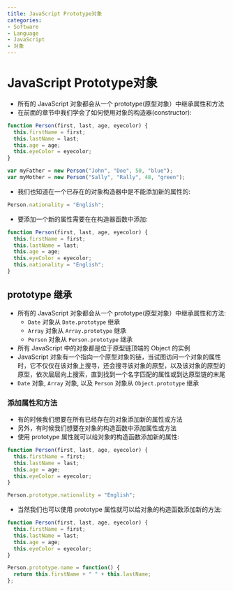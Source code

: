 ```yaml
---
title: JavaScript Prototype对象
categories:
- Software
- Language
- JavaScript
- 对象
---
```

# JavaScript Prototype对象

- 所有的 JavaScript 对象都会从一个 prototype(原型对象）中继承属性和方法
- 在前面的章节中我们学会了如何使用对象的构造器(constructor):

```js
function Person(first, last, age, eyecolor) {
  this.firstName = first;
  this.lastName = last;
  this.age = age;
  this.eyeColor = eyecolor;
}

var myFather = new Person("John", "Doe", 50, "blue");
var myMother = new Person("Sally", "Rally", 48, "green");
```

- 我们也知道在一个已存在的对象构造器中是不能添加新的属性的:

```js
Person.nationality = "English";
```

- 要添加一个新的属性需要在在构造器函数中添加:

```js
function Person(first, last, age, eyecolor) {
  this.firstName = first;
  this.lastName = last;
  this.age = age;
  this.eyeColor = eyecolor;
  this.nationality = "English";
}
```

## prototype 继承

- 所有的 JavaScript 对象都会从一个 prototype(原型对象）中继承属性和方法:
    - `Date` 对象从 `Date.prototype` 继承
    - `Array` 对象从 `Array.prototype` 继承
    - `Person` 对象从 `Person.prototype` 继承
- 所有 JavaScript 中的对象都是位于原型链顶端的 Object 的实例
- JavaScript 对象有一个指向一个原型对象的链，当试图访问一个对象的属性时，它不仅仅在该对象上搜寻，还会搜寻该对象的原型，以及该对象的原型的原型，依次层层向上搜索，直到找到一个名字匹配的属性或到达原型链的末尾
- `Date` 对象, `Array` 对象, 以及 `Person` 对象从 `Object.prototype` 继承

### 添加属性和方法

- 有的时候我们想要在所有已经存在的对象添加新的属性或方法
- 另外，有时候我们想要在对象的构造函数中添加属性或方法
- 使用 prototype 属性就可以给对象的构造函数添加新的属性:

```js
function Person(first, last, age, eyecolor) {
  this.firstName = first;
  this.lastName = last;
  this.age = age;
  this.eyeColor = eyecolor;
}

Person.prototype.nationality = "English";
```

- 当然我们也可以使用 prototype 属性就可以给对象的构造函数添加新的方法:

```js
function Person(first, last, age, eyecolor) {
  this.firstName = first;
  this.lastName = last;
  this.age = age;
  this.eyeColor = eyecolor;
}

Person.prototype.name = function() {
  return this.firstName + " " + this.lastName;
};
```

